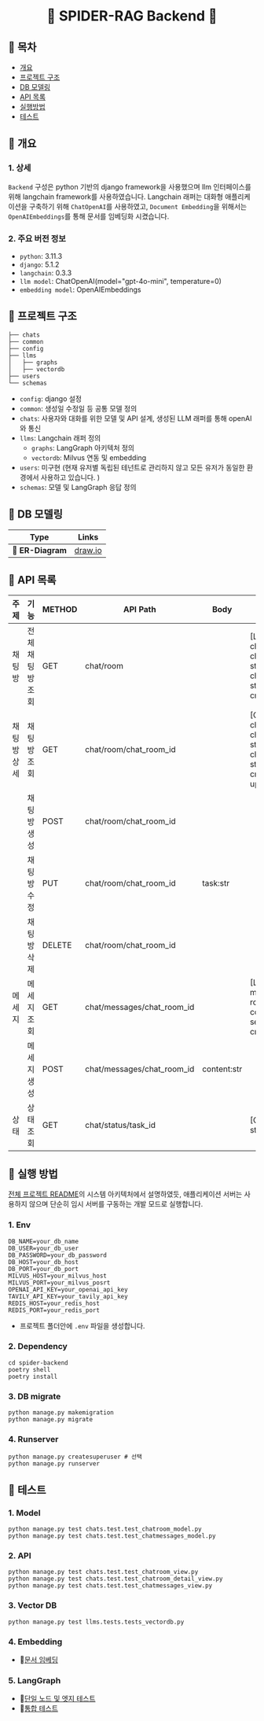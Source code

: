<h1 align="center">🚪 SPIDER-RAG Backend 🚪</h1>

## 📜 목차

- [개요](#📌-개요)
- [프로젝트 구조](#📌-프로젝트-구조)
- [DB 모델링](#📌-DB-모델링)
- [API 목록](#📌-API-목록)
- [실행방법](#📌-실행방법)
- [테스트](#📌-테스트)

## 📌 개요

### 1. 상세

`Backend` 구성은 python 기반의 django framework을 사용했으며 llm 인터페이스를 위해 langchain framework를 사용하였습니다. Langchain 래퍼는 대화형 애플리케이션을 구축하기 위해 `ChatOpenAI`를 사용하였고, `Document Embedding`을 위해서는 `OpenAIEmbeddings`를 통해 문서를 임베딩화 시켰습니다.

### 2. 주요 버전 정보

- `python`: 3.11.3
- `django`: 5.1.2
- `langchain`: 0.3.3
- `llm model`: ChatOpenAI(model="gpt-4o-mini", temperature=0)
- `embedding model`: OpenAIEmbeddings

## 📌 프로젝트 구조

```
├── chats
├── common
├── config
├── llms
│   ├── graphs
│   ├── vectordb
├── users
└── schemas
```

- `config`: django 설정
- `common`: 생성일 수정일 등 공통 모델 정의
- `chats`: 사용자와 대화를 위한 모델 및 API 설계, 생성된 LLM 래퍼를 통해 openAI와 통신
- `llms`: Langchain 래퍼 정의
  - `graphs`: LangGraph 아키텍처 정의
  - `vectordb`: Milvus 연동 및 embedding
- `users`: 미구현 (현재 유저별 독립된 테넌트로 관리하지 않고 모든 유저가 동일한 환경에서 사용하고 있습니다. )
- `schemas`: 모델 및 LangGraph 응답 정의

## 📌 DB 모델링

| Type              | Links                                                                                                                                                                                                                            |
| ----------------- | -------------------------------------------------------------------------------------------------------------------------------------------------------------------------------------------------------------------------------- |
| 💾 **ER-Diagram** | [draw.io](https://viewer.diagrams.net/?tags=%7B%7D&lightbox=1&highlight=0000ff&edit=_blank&layers=1&nav=1&title=spider.drawio#Uhttps%3A%2F%2Fdrive.google.com%2Fuc%3Fid%3D1Qu3CR8UhbqCZ4PdBMRE3LbZZSVYkUY-9%26export%3Ddownload) |

## 📌 API 목록

| 주제        | 기능             | METHOD | API Path                   | Body        | Response                                                                                                        |
| ----------- | ---------------- | ------ | -------------------------- | ----------- | --------------------------------------------------------------------------------------------------------------- |
| 채팅방      | 전체 채팅방 조회 | GET    | chat/room                  |             | [LIST][OBJECT]<br>chat_room_id: int<br>chat_room_name: str<br>chat_summary: str<br>created_at: str              |
| 채팅방 상세 | 채팅방 조회      | GET    | chat/room/chat_room_id     |             | [OBJECT]<br>chat_room_id: int<br>chat_room_name: str<br>chat_summary: str<br>created_at: str<br>updated_at: str |
|             | 채팅방 생성      | POST   | chat/room/chat_room_id     |             |                                                                                                                 |
|             | 채팅방 수정      | PUT    | chat/room/chat_room_id     | task:str    |                                                                                                                 |
|             | 채팅방 삭제      | DELETE | chat/room/chat_room_id     |             |                                                                                                                 |
| 메세지      | 메세지 조회      | GET    | chat/messages/chat_room_id |             | [LIST][OBJECT]<br>message_id: int<br>role: str<br>content: str<br>sender_id: str<br>created_at:str              |
|             | 메세지 생성      | POST   | chat/messages/chat_room_id | content:str |                                                                                                                 |
| 상태        | 상태 조회        | GET    | chat/status/task_id        |             | [OBJECT]<br>status: str                                                                                         |

## 📌 실행 방법

[전체 프로젝트 README](https://github.com/sigirace/spider?tab=readme-ov-file)의 시스템 아키텍처에서 설명하였듯, 애플리케이션 서버는 사용하지 않으며 단순히 임시 서버를 구동하는 개발 모드로 실행합니다.

### 1. Env

```
DB_NAME=your_db_name
DB_USER=your_db_user
DB_PASSWORD=your_db_password
DB_HOST=your_db_host
DB_PORT=your_db_port
MILVUS_HOST=your_milvus_host
MILVUS_PORT=your_milvus_posrt
OPENAI_API_KEY=your_openai_api_key
TAVILY_API_KEY=your_tavily_api_key
REDIS_HOST=your_redis_host
REDIS_PORT=your_redis_port
```

- 프로젝트 폴더안에 `.env` 파일을 생성합니다.

### 2. Dependency

```
cd spider-backend
poetry shell
poetry install
```

### 3. DB migrate

```
python manage.py makemigration
python manage.py migrate
```

### 4. Runserver

```
python manage.py createsuperuser # 선택
python manage.py runserver
```

## 📌 테스트

### 1. Model

```
python manage.py test chats.test.test_chatroom_model.py
python manage.py test chats.test.test_chatmessages_model.py
```

### 2. API

```
python manage.py test chats.test.test_chatroom_view.py
python manage.py test chats.test.test_chatroom_detail_view.py
python manage.py test chats.test.test_chatmessages_view.py
```

### 3. Vector DB

```
python manage.py test llms.tests.tests_vectordb.py
```

### 4. Embedding

- 📒[문서 임베딩](https://github.com/sigirace/spider/blob/main/spider-backend/llms/vectordb/embedding.ipynb)

### 5. LangGraph

- 📒[단일 노드 및 엣지 테스트](https://github.com/sigirace/spider/blob/main/spider-backend/llms/graphs/unit_test.ipynb)
- 📒[통합 테스트](https://github.com/sigirace/spider/blob/main/spider-backend/llms/graphs/test.ipynb)

